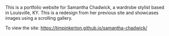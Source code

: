 This is a portfolio website for Samantha Chadwick, a wardrobe stylist based in Louisville, KY.  This is a redesign from her previous site and showcases images using a scrolling gallery.  

To view the site: https://timpinkerton.github.io/samantha-chadwick/
